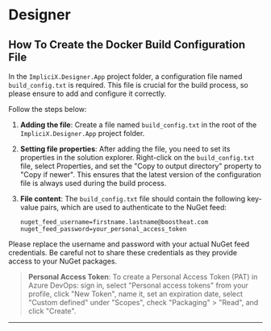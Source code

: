 # Designer

## How To Create the Docker Build Configuration File

In the `ImpliciX.Designer.App` project folder, a configuration file named `build_config.txt` is required. This file is crucial for the build process, so please ensure to add and configure it correctly.

Follow the steps below:

1. **Adding the file**: Create a file named `build_config.txt` in the root of the `ImpliciX.Designer.App` project folder.

2. **Setting file properties**: After adding the file, you need to set its properties in the solution explorer. Right-click on the `build_config.txt` file, select Properties, and set the "Copy to output directory" property to "Copy if newer". This ensures that the latest version of the configuration file is always used during the build process.

3. **File content**: The `build_config.txt` file should contain the following key-value pairs, which are used to authenticate to the NuGet feed:

    ```
    nuget_feed_username=firstname.lastname@boostheat.com
    nuget_feed_password=your_personal_access_token
    ```

Please replace the username and password with your actual NuGet feed credentials. Be careful not to share these credentials as they provide access to your NuGet packages.

> **Personal Access Token**: To create a Personal Access Token (PAT) in Azure DevOps: sign in, select "Personal access tokens" from your profile, click "New Token", name it, set an expiration date, select "Custom defined" under "Scopes", check "Packaging" > "Read", and click "Create".

---

